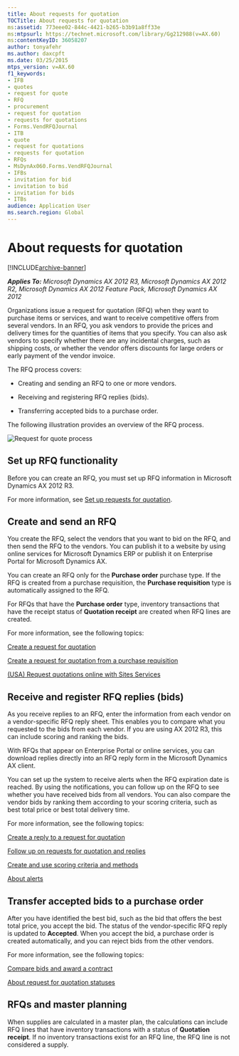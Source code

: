 ```yaml
---
title: About requests for quotation
TOCTitle: About requests for quotation
ms:assetid: 773eee02-844c-4421-b265-b3b91a8ff33e
ms:mtpsurl: https://technet.microsoft.com/library/Gg212988(v=AX.60)
ms:contentKeyID: 36058207
author: tonyafehr
ms.author: daxcpft
ms.date: 03/25/2015
mtps_version: v=AX.60
f1_keywords:
- IFB
- quotes
- request for quote
- RFQ
- procurement
- request for quotation
- requests for quotations
- Forms.VendRFQJournal
- ITB
- quote
- request for quotations
- requests for quotation
- RFQs
- MsDynAx060.Forms.VendRFQJournal
- IFBs
- invitation for bid
- invitation to bid
- invitation for bids
- ITBs
audience: Application User
ms.search.region: Global
---
```


# About requests for quotation 


[!INCLUDE[archive-banner](includes/archive-banner.md)]


_**Applies To:** Microsoft Dynamics AX 2012 R3, Microsoft Dynamics AX 2012 R2, Microsoft Dynamics AX 2012 Feature Pack, Microsoft Dynamics AX 2012_

Organizations issue a request for quotation (RFQ) when they want to purchase items or services, and want to receive competitive offers from several vendors. In an RFQ, you ask vendors to provide the prices and delivery times for the quantities of items that you specify. You can also ask vendors to specify whether there are any incidental charges, such as shipping costs, or whether the vendor offers discounts for large orders or early payment of the vendor invoice.

The RFQ process covers:

  - Creating and sending an RFQ to one or more vendors.

  - Receiving and registering RFQ replies (bids).

  - Transferring accepted bids to a purchase order.

The following illustration provides an overview of the RFQ process.

![Request for quote process](images/Gg212988.RFQProcess(AX.60).gif "Request for quote process")

## Set up RFQ functionality

Before you can create an RFQ, you must set up RFQ information in Microsoft Dynamics AX 2012 R3.

For more information, see [Set up requests for quotation](set-up-requests-for-quotation.md).

## Create and send an RFQ

You create the RFQ, select the vendors that you want to bid on the RFQ, and then send the RFQ to the vendors. You can publish it to a website by using online services for Microsoft Dynamics ERP or publish it on Enterprise Portal for Microsoft Dynamics AX.

You can create an RFQ only for the **Purchase order** purchase type. If the RFQ is created from a purchase requisition, the **Purchase requisition** type is automatically assigned to the RFQ.

For RFQs that have the **Purchase order** type, inventory transactions that have the receipt status of **Quotation receipt** are created when RFQ lines are created.

For more information, see the following topics:

[Create a request for quotation](create-a-request-for-quotation.md)

[Create a request for quotation from a purchase requisition](create-a-request-for-quotation-from-a-purchase-requisition.md)

[(USA) Request quotations online with Sites Services](usa-request-quotations-online-with-sites-services.md)

## Receive and register RFQ replies (bids)

As you receive replies to an RFQ, enter the information from each vendor on a vendor-specific RFQ reply sheet. This enables you to compare what you requested to the bids from each vendor. If you are using AX 2012 R3, this can include scoring and ranking the bids.

With RFQs that appear on Enterprise Portal or online services, you can download replies directly into an RFQ reply form in the Microsoft Dynamics AX client.

You can set up the system to receive alerts when the RFQ expiration date is reached. By using the notifications, you can follow up on the RFQ to see whether you have received bids from all vendors. You can also compare the vendor bids by ranking them according to your scoring criteria, such as best total price or best total delivery time.

For more information, see the following topics:

[Create a reply to a request for quotation](create-a-reply-to-a-request-for-quotation.md)

[Follow up on requests for quotation and replies](follow-up-on-requests-for-quotation-and-replies.md)

[Create and use scoring criteria and methods](create-and-use-scoring-criteria-and-methods.md)

[About alerts](about-alerts.md)

## Transfer accepted bids to a purchase order

After you have identified the best bid, such as the bid that offers the best total price, you accept the bid. The status of the vendor-specific RFQ reply is updated to **Accepted**. When you accept the bid, a purchase order is created automatically, and you can reject bids from the other vendors.

For more information, see the following topics:

[Compare bids and award a contract](compare-bids-and-award-a-contract.md)

[About request for quotation statuses](about-request-for-quotation-statuses.md)

## RFQs and master planning

When supplies are calculated in a master plan, the calculations can include RFQ lines that have inventory transactions with a status of **Quotation receipt**. If no inventory transactions exist for an RFQ line, the RFQ line is not considered a supply.

  



